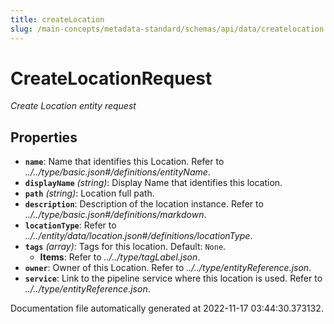 ```yaml
---
title: createLocation
slug: /main-concepts/metadata-standard/schemas/api/data/createlocation
---
```


# CreateLocationRequest

*Create Location entity request*

## Properties

- **`name`**: Name that identifies this Location. Refer to *../../type/basic.json#/definitions/entityName*.
- **`displayName`** *(string)*: Display Name that identifies this location.
- **`path`** *(string)*: Location full path.
- **`description`**: Description of the location instance. Refer to *../../type/basic.json#/definitions/markdown*.
- **`locationType`**: Refer to *../../entity/data/location.json#/definitions/locationType*.
- **`tags`** *(array)*: Tags for this location. Default: `None`.
  - **Items**: Refer to *../../type/tagLabel.json*.
- **`owner`**: Owner of this Location. Refer to *../../type/entityReference.json*.
- **`service`**: Link to the pipeline service where this location is used. Refer to *../../type/entityReference.json*.


Documentation file automatically generated at 2022-11-17 03:44:30.373132.
